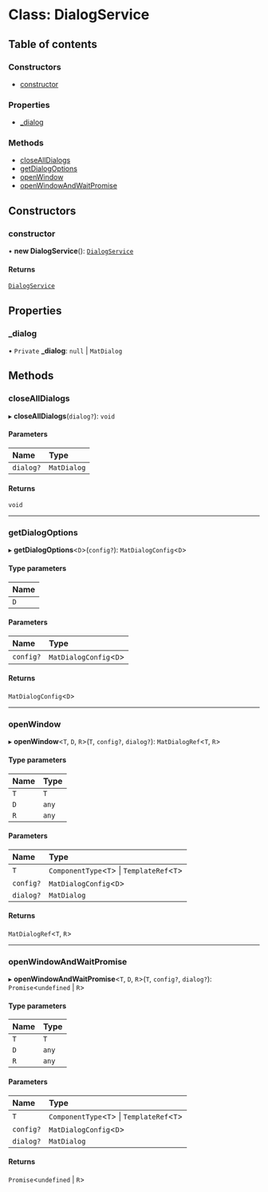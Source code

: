 # Class: DialogService

## Table of contents

### Constructors

- [constructor](DialogService.md#constructor)

### Properties

- [\_dialog](DialogService.md#_dialog)

### Methods

- [closeAllDialogs](DialogService.md#closealldialogs)
- [getDialogOptions](DialogService.md#getdialogoptions)
- [openWindow](DialogService.md#openwindow)
- [openWindowAndWaitPromise](DialogService.md#openwindowandwaitpromise)

## Constructors

### constructor

• **new DialogService**(): [`DialogService`](DialogService.md)

#### Returns

[`DialogService`](DialogService.md)

## Properties

### \_dialog

• `Private` **\_dialog**: ``null`` \| `MatDialog`

## Methods

### closeAllDialogs

▸ **closeAllDialogs**(`dialog?`): `void`

#### Parameters

| Name | Type |
| :------ | :------ |
| `dialog?` | `MatDialog` |

#### Returns

`void`

___

### getDialogOptions

▸ **getDialogOptions**<`D`\>(`config?`): `MatDialogConfig`<`D`\>

#### Type parameters

| Name |
| :------ |
| `D` |

#### Parameters

| Name | Type |
| :------ | :------ |
| `config?` | `MatDialogConfig`<`D`\> |

#### Returns

`MatDialogConfig`<`D`\>

___

### openWindow

▸ **openWindow**<`T`, `D`, `R`\>(`T`, `config?`, `dialog?`): `MatDialogRef`<`T`, `R`\>

#### Type parameters

| Name | Type |
| :------ | :------ |
| `T` | `T` |
| `D` | `any` |
| `R` | `any` |

#### Parameters

| Name | Type |
| :------ | :------ |
| `T` | `ComponentType`<`T`\> \| `TemplateRef`<`T`\> |
| `config?` | `MatDialogConfig`<`D`\> |
| `dialog?` | `MatDialog` |

#### Returns

`MatDialogRef`<`T`, `R`\>

___

### openWindowAndWaitPromise

▸ **openWindowAndWaitPromise**<`T`, `D`, `R`\>(`T`, `config?`, `dialog?`): `Promise`<`undefined` \| `R`\>

#### Type parameters

| Name | Type |
| :------ | :------ |
| `T` | `T` |
| `D` | `any` |
| `R` | `any` |

#### Parameters

| Name | Type |
| :------ | :------ |
| `T` | `ComponentType`<`T`\> \| `TemplateRef`<`T`\> |
| `config?` | `MatDialogConfig`<`D`\> |
| `dialog?` | `MatDialog` |

#### Returns

`Promise`<`undefined` \| `R`\>
